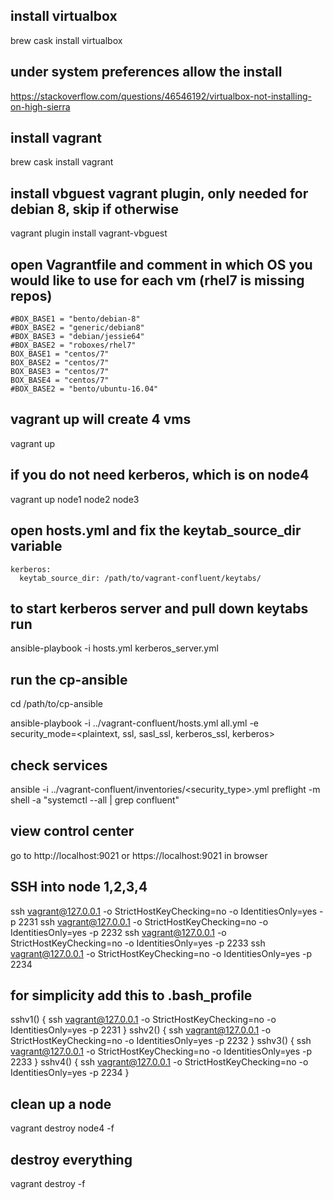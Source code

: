 ## install virtualbox
brew cask install virtualbox

## under system preferences allow the install
https://stackoverflow.com/questions/46546192/virtualbox-not-installing-on-high-sierra

## install vagrant
brew cask install vagrant

## install vbguest vagrant plugin, only needed for debian 8, skip if otherwise
vagrant plugin install vagrant-vbguest

## open Vagrantfile and comment in which OS you would like to use for each vm (rhel7 is missing repos)
```
#BOX_BASE1 = "bento/debian-8"
#BOX_BASE2 = "generic/debian8"
#BOX_BASE3 = "debian/jessie64"
#BOX_BASE2 = "roboxes/rhel7"
BOX_BASE1 = "centos/7"
BOX_BASE2 = "centos/7"
BOX_BASE3 = "centos/7"
BOX_BASE4 = "centos/7"
#BOX_BASE2 = "bento/ubuntu-16.04"
```

## vagrant up will create 4 vms
vagrant up

## if you do not need kerberos, which is on node4
vagrant up node1 node2 node3

## open hosts.yml and fix the keytab_source_dir variable
```
kerberos:
  keytab_source_dir: /path/to/vagrant-confluent/keytabs/
```

## to start kerberos server and pull down keytabs run
ansible-playbook -i hosts.yml kerberos_server.yml

## run the cp-ansible
cd /path/to/cp-ansible

ansible-playbook -i ../vagrant-confluent/hosts.yml all.yml -e security_mode=<plaintext, ssl, sasl_ssl, kerberos_ssl, kerberos>

## check services
ansible -i ../vagrant-confluent/inventories/<security_type>.yml preflight -m shell -a "systemctl --all | grep confluent"

## view control center
go to http://localhost:9021 or https://localhost:9021 in browser

## SSH into node 1,2,3,4
ssh vagrant@127.0.0.1 -o StrictHostKeyChecking=no -o IdentitiesOnly=yes -p 2231
ssh vagrant@127.0.0.1 -o StrictHostKeyChecking=no -o IdentitiesOnly=yes -p 2232
ssh vagrant@127.0.0.1 -o StrictHostKeyChecking=no -o IdentitiesOnly=yes -p 2233
ssh vagrant@127.0.0.1 -o StrictHostKeyChecking=no -o IdentitiesOnly=yes -p 2234

## for simplicity add this to .bash_profile
sshv1() {
  ssh vagrant@127.0.0.1 -o StrictHostKeyChecking=no -o IdentitiesOnly=yes -p 2231
}
sshv2() {
  ssh vagrant@127.0.0.1 -o StrictHostKeyChecking=no -o IdentitiesOnly=yes -p 2232
}
sshv3() {
  ssh vagrant@127.0.0.1 -o StrictHostKeyChecking=no -o IdentitiesOnly=yes -p 2233
}
sshv4() {
  ssh vagrant@127.0.0.1 -o StrictHostKeyChecking=no -o IdentitiesOnly=yes -p 2234
}

## clean up a node
vagrant destroy node4 -f

## destroy everything
vagrant destroy -f
